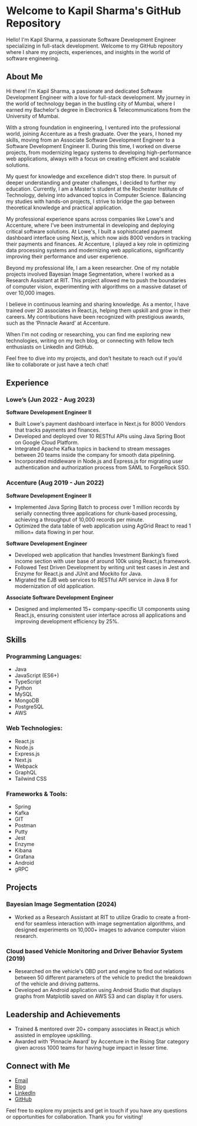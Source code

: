 # Welcome to Kapil Sharma's GitHub Repository

Hello! I'm Kapil Sharma, a passionate Software Development Engineer specializing in full-stack development. Welcome to my GitHub repository where I share my projects, experiences, and insights in the world of software engineering.

## About Me

Hi there! I'm Kapil Sharma, a passionate and dedicated Software Development Engineer with a love for full-stack development. My journey in the world of technology began in the bustling city of Mumbai, where I earned my Bachelor's degree in Electronics & Telecommunications from the University of Mumbai.

With a strong foundation in engineering, I ventured into the professional world, joining Accenture as a fresh graduate. Over the years, I honed my skills, moving from an Associate Software Development Engineer to a Software Development Engineer II. During this time, I worked on diverse projects, from modernizing legacy systems to developing high-performance web applications, always with a focus on creating efficient and scalable solutions.

My quest for knowledge and excellence didn't stop there. In pursuit of deeper understanding and greater challenges, I decided to further my education. Currently, I am a Master's student at the Rochester Institute of Technology, delving into advanced topics in Computer Science. Balancing my studies with hands-on projects, I strive to bridge the gap between theoretical knowledge and practical application.

My professional experience spans across companies like Lowe's and Accenture, where I've been instrumental in developing and deploying critical software solutions. At Lowe's, I built a sophisticated payment dashboard interface using Next.js, which now aids 8000 vendors in tracking their payments and finances. At Accenture, I played a key role in optimizing data processing systems and modernizing web applications, significantly improving their performance and user experience.

Beyond my professional life, I am a keen researcher. One of my notable projects involved Bayesian Image Segmentation, where I worked as a Research Assistant at RIT. This project allowed me to push the boundaries of computer vision, experimenting with algorithms on a massive dataset of over 10,000 images.

I believe in continuous learning and sharing knowledge. As a mentor, I have trained over 20 associates in React.js, helping them upskill and grow in their careers. My contributions have been recognized with prestigious awards, such as the ‘Pinnacle Award’ at Accenture.

When I'm not coding or researching, you can find me exploring new technologies, writing on my tech blog, or connecting with fellow tech enthusiasts on LinkedIn and GitHub. 

Feel free to dive into my projects, and don’t hesitate to reach out if you’d like to collaborate or just have a tech chat!


## Experience

### Lowe’s (Jun 2022 - Aug 2023)
**Software Development Engineer II**
- Built Lowe's payment dashboard interface in Next.js for 8000 Vendors that tracks payments and finances.
- Developed and deployed over 10 RESTful APIs using Java Spring Boot on Google Cloud Platform.
- Integrated Apache Kafka topics in backend to stream messages between 20 teams inside the company for smooth data pipelining.
- Incorporated middleware in Node.js and Express.js for migrating user authentication and authorization process from SAML to ForgeRock SSO.

### Accenture (Aug 2019 - Jun 2022)
**Software Development Engineer II**
- Implemented Java Spring Batch to process over 1 million records by serially connecting three applications for chunk-based processing, achieving a throughput of 10,000 records per minute.
- Optimized the data table of web application using AgGrid React to read 1 million+ data flowing in per hour.

**Software Development Engineer**
- Developed web application that handles Investment Banking’s fixed income section with user base of around 100k using React.js framework.
- Followed Test Driven Development by writing unit test cases in Jest and Enzyme for React.js and JUnit and Mockito for Java.
- Migrated the EJB web services to RESTful API service in Java 8 for modernization of old application.

**Associate Software Development Engineer**
- Designed and implemented 15+ company-specific UI components using React.js, ensuring consistent user interface across all applications and improving development efficiency by 25%.

## Skills

### Programming Languages:
- Java
- JavaScript (ES6+)
- TypeScript
- Python
- MySQL
- MongoDB
- PostgreSQL
- AWS

### Web Technologies:
- React.js
- Node.js
- Express.js
- Next.js
- Webpack
- GraphQL
- Tailwind CSS

### Frameworks & Tools:
- Spring
- Kafka
- GIT
- Postman
- Putty
- Jest
- Enzyme
- Kibana
- Grafana
- Android
- gRPC


## Projects

### Bayesian Image Segmentation (2024)
- Worked as a Research Assistant at RIT to utilize Gradio to create a front-end for seamless interaction with image segmentation algorithms, and designed experiments on 10,000+ images to advance computer vision research.

### Cloud based Vehicle Monitoring and Driver Behavior System (2019)
- Researched on the vehicle's OBD port and engine to find out relations between 50 different parameters of the vehicle to predict the breakdown of the vehicle and driving patterns.
- Developed an Android application using Android Studio that displays graphs from Matplotlib saved on AWS S3 and can display it for users.

## Leadership and Achievements
- Trained & mentored over 20+ company associates in React.js which assisted in employee upskilling.
- Awarded with ‘Pinnacle Award’ by Accenture in the Rising Star category given across 1000 teams for having huge impact in lesser time.

## Connect with Me
- [Email](mailto:ks4643@rit.edu)
- [Blog](https://curositech.wordpress.com/)
- [LinkedIn](https://www.linkedin.com/in/kapil-b-sharma/)
- [GitHub](https://github.com/ksharma120497)

Feel free to explore my projects and get in touch if you have any questions or opportunities for collaboration. Thank you for visiting!

<!---
ksharma120497/ksharma120497 is a ✨ special ✨ repository because its `README.md` (this file) appears on your GitHub profile.
You can click the Preview link to take a look at your changes.
--->
